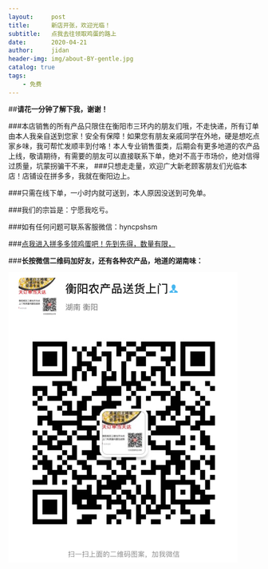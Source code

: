 ```yaml
---
layout:     post
title:      新店开张，欢迎光临！
subtitle:   点我去往领取鸡蛋的路上
date:       2020-04-21
author:     jidan
header-img: img/about-BY-gentle.jpg
catalog: true
tags:
    - 免费
---
```

##**请花一分钟了解下我，谢谢！**

###本店销售的所有产品只限住在衡阳市三环内的朋友们哦，不走快递，所有订单由本人我亲自送到您家！安全有保障！如果您有朋友亲戚同学在外地，硬是想吃点家乡味，我可帮忙发顺丰到付咯！本人专业销售蛋类，后期会有更多地道的农产品上线，敬请期待，有需要的朋友可以直接联系下单，绝对不高于市场价，绝对信得过质量，坑蒙拐骗干不来，
###只想走走量，欢迎广大新老顾客朋友们光临本店！店铺设在拼多多，我就在衡阳边上。

###只需在线下单，一小时内就可送到，本人原因没送到可免单。

###我们的宗旨是：宁愿我吃亏。

###如有任何问题可联系客服微信：hyncpshsm

###[点我进入拼多多领鸡蛋吧！先到先得，数量有限，](https://mobile.yangkeduo.com/goods.html?_wv=41729&_wvx=10&goods_id=101523545663&page_from=0&share_uin=2VKF65ARD45NOUPSNG752YHELY_GEXDA&refer_share_id=s2g7km4hl1t79c4bnb7pwjasl1ujynqv&refer_share_uid=4270167021&refer_share_channel=qq#pushState)
 
###**长按微信二维码加好友，还有各种农产品，地道的湖南味：**

![](/img/wxmp.png)